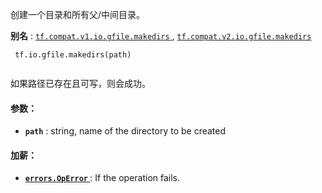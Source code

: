 创建一个目录和所有父/中间目录。

**别名** : [ `tf.compat.v1.io.gfile.makedirs` ](/api_docs/python/tf/io/gfile/makedirs), [ `tf.compat.v2.io.gfile.makedirs` ](/api_docs/python/tf/io/gfile/makedirs)

```
 tf.io.gfile.makedirs(path)
 
```

如果路径已存在且可写，则会成功。

#### 参数：
- **`path`** : string, name of the directory to be created


#### 加薪：
- **[ `errors.OpError` ](/api_docs/python/tf/errors/OpError)** : If the operation fails.
